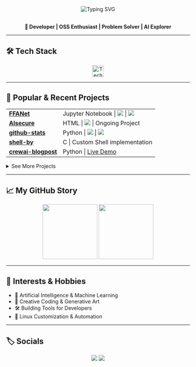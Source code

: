 <!--
  Profile README: Unique Animated Section for gaurav-bhardwaj29
  - Pinned Projects (curate manually)
  - Only public repos in "More Projects"
  - Horizontal Gists section
  - Subtle SVG/CSS animation
  - Interests: AI, OSS, Systems, Creative Coding
-->

<div align="center">
  <img src="https://readme-typing-svg.herokuapp.com?font=Fira+Code&duration=2000&pause=700&color=3CF2FF&random=false&center=true&vCenter=true&width=450&lines=Hi+,+I'm+Gaurav+%F0%9F%91%8B;AI+%5C+Systems+%5C+Open+Source+%5C+Shipping;Welcome+to+my+GitHub+Universe!+%F0%9F%8C%90" alt="Typing SVG" />
</div>

<br>

<p align="center">
  <b>🚀 Developer | OSS Enthusiast | Problem Solver | AI Explorer</b>
</p>

---

## 🛠️ Tech Stack

<p align="center">
  <img src="https://skillicons.dev/icons?i=python,cpp,c,jupyter,html,bash,linux,vim,git" alt="Tech stack icons" height="32"/>
</p>

---

## 🌟 Popular & Recent Projects

<table>
  <tr>
    <td><a href="https://github.com/gaurav-bhardwaj29/FFANet"><b>FFANet</b></a></td>
    <td>Jupyter Notebook | <img src="https://img.shields.io/github/license/gaurav-bhardwaj29/FFANet?style=flat-square"/> | <img src="https://img.shields.io/github/last-commit/gaurav-bhardwaj29/FFANet?style=flat-square"/></td>
  </tr>
  <tr>
    <td><a href="https://github.com/gaurav-bhardwaj29/AIsecure"><b>AIsecure</b></a></td>
    <td>HTML | <img src="https://img.shields.io/badge/license-MIT-green?style=flat-square"/> | Ongoing Project</td>
  </tr>
  <tr>
    <td><a href="https://github.com/gaurav-bhardwaj29/github-stats"><b>github-stats</b></a></td>
    <td>Python | <img src="https://img.shields.io/github/stars/gaurav-bhardwaj29/github-stats?style=flat-square"/> | <img src="https://img.shields.io/github/last-commit/gaurav-bhardwaj29/github-stats?style=flat-square"/></td>
  </tr>
  <tr>
    <td><a href="https://github.com/gaurav-bhardwaj29/shell-by"><b>shell-by</b></a></td>
    <td>C | Custom Shell implementation</td>
  </tr>
  <tr>
    <td><a href="https://github.com/gaurav-bhardwaj29/crewai-blogpost"><b>crewai-blogpost</b></a></td>
    <td>Python | <a href="https://kamikaze.streamlit.app/">Live Demo</a></td>
  </tr>
</table>

<details>
<summary>See More Projects</summary>

- <a href="https://github.com/gaurav-bhardwaj29/doc-tool"><b>doc-tool</b></a>: Markdown to HTML documentor
- ...and more!  
🔗 <a href="https://github.com/search?q=user:gaurav-bhardwaj29&sort=updated&order=desc&per_page=20">View all repositories</a>
</details>

---

## 📈 My GitHub Story

<div align="center">
  <img src="https://github-readme-stats.vercel.app/api?username=gaurav-bhardwaj29&show_icons=true&theme=react&hide=issues" height="150"/>
  <img src="https://github-readme-streak-stats.herokuapp.com?user=gaurav-bhardwaj29&theme=react" height="150"/>
</div>

---

## 🚀 Interests & Hobbies

- 🤖 Artificial Intelligence & Machine Learning
- 🧩 Creative Coding & Generative Art
- 🛠️ Building Tools for Developers
- 🐧 Linux Customization & Automation

---

## 🏷️ Socials

<p align="center">
  <a href="mailto:gaurav290802@gmail.com"><img src="https://img.shields.io/badge/email-D14836?style=for-the-badge&logo=gmail&logoColor=white"/></a>
  <a href="https://www.linkedin.com/in/gauravbhardwaj29"><img src="https://img.shields.io/badge/LinkedIn-0077B5?style=for-the-badge&logo=linkedin&logoColor=white"/></a>
</p>



